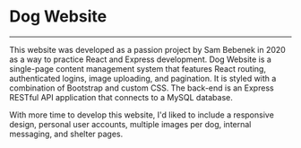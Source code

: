 <h1>Dog Website</h1>
<hr />
<p>This website was developed as a passion project by Sam Bebenek in 2020 as a way to practice React and Express development. Dog Website is a single-page content management system that features React routing, authenticated logins, image uploading, and pagination. It is styled with a combination of Bootstrap and custom CSS. The back-end is an Express RESTful API application that connects to a MySQL database.</p>
<p>With more time to develop this website, I'd liked to include a responsive design, personal user accounts, multiple images per dog, internal messaging, and shelter pages.</p>

